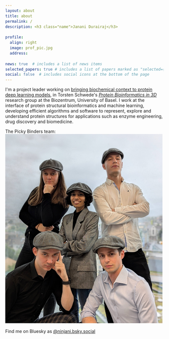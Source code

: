 ```yaml
---
layout: about
title: about
permalink: /
description: <h3 class="name">Janani Durairaj</h3>

profile:
  align: right
  image: prof_pic.jpg
  address: 

news: true  # includes a list of news items
selected_papers: true # includes a list of papers marked as "selected={true}"
social: false  # includes social icons at the bottom of the page
---
```

I'm a project leader working on [bringing biochemical context to protein deep learning models](https://www.biozentrum.unibas.ch/research/research-groups/project-leaders-a-z/overview/unit/research-group-durairaj-j), in Torsten Schwede's <em>[Protein Bioinformatics in 3D](https://www.biozentrum.unibas.ch/research/research-groups/research-groups-a-z/overview/unit/research-group-torsten-schwede)</em> research group at the Biozentrum, University of Basel.
I work at the interface of protein structural bioinformatics and machine learning, developing efficient algorithms and 
software to represent, explore and understand protein structures for applications such as enzyme engineering, drug discovery and biomedicine.


The Picky Binders team:
<br>
<img src="assets/img/picky_binders.png" width="500"/>


Find me on Bluesky as [@ninjani.bsky.social](https://bsky.app/profile/ninjani.bsky.social)